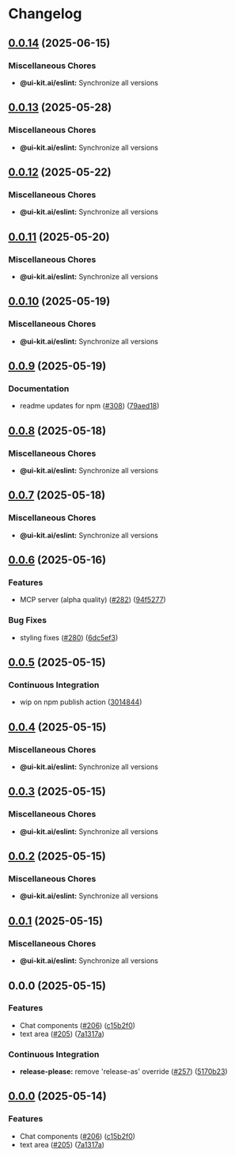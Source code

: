 # Changelog

## [0.0.14](https://github.com/alex-mcgovern/ui-kit.ai/compare/@ui-kit.ai/eslint@v0.0.13...@ui-kit.ai/eslint@v0.0.14) (2025-06-15)


### Miscellaneous Chores

* **@ui-kit.ai/eslint:** Synchronize all versions

## [0.0.13](https://github.com/alex-mcgovern/ui-kit.ai/compare/@ui-kit.ai/eslint@v0.0.12...@ui-kit.ai/eslint@v0.0.13) (2025-05-28)


### Miscellaneous Chores

* **@ui-kit.ai/eslint:** Synchronize all versions

## [0.0.12](https://github.com/alex-mcgovern/ui-kit.ai/compare/@ui-kit.ai/eslint@v0.0.11...@ui-kit.ai/eslint@v0.0.12) (2025-05-22)


### Miscellaneous Chores

* **@ui-kit.ai/eslint:** Synchronize all versions

## [0.0.11](https://github.com/alex-mcgovern/ui-kit.ai/compare/@ui-kit.ai/eslint@v0.0.10...@ui-kit.ai/eslint@v0.0.11) (2025-05-20)


### Miscellaneous Chores

* **@ui-kit.ai/eslint:** Synchronize all versions

## [0.0.10](https://github.com/alex-mcgovern/ui-kit.ai/compare/@ui-kit.ai/eslint@v0.0.9...@ui-kit.ai/eslint@v0.0.10) (2025-05-19)


### Miscellaneous Chores

* **@ui-kit.ai/eslint:** Synchronize all versions

## [0.0.9](https://github.com/alex-mcgovern/ui-kit.ai/compare/@ui-kit.ai/eslint@v0.0.8...@ui-kit.ai/eslint@v0.0.9) (2025-05-19)


### Documentation

* readme updates for npm ([#308](https://github.com/alex-mcgovern/ui-kit.ai/issues/308)) ([79aed18](https://github.com/alex-mcgovern/ui-kit.ai/commit/79aed186b2eb89e483da5f147c0db9596a349949))

## [0.0.8](https://github.com/alex-mcgovern/ui-kit.ai/compare/@ui-kit.ai/eslint@v0.0.7...@ui-kit.ai/eslint@v0.0.8) (2025-05-18)


### Miscellaneous Chores

* **@ui-kit.ai/eslint:** Synchronize all versions

## [0.0.7](https://github.com/alex-mcgovern/ui-kit.ai/compare/@ui-kit.ai/eslint@v0.0.6...@ui-kit.ai/eslint@v0.0.7) (2025-05-18)


### Miscellaneous Chores

* **@ui-kit.ai/eslint:** Synchronize all versions

## [0.0.6](https://github.com/alex-mcgovern/ui-kit.ai/compare/@ui-kit.ai/eslint@v0.0.5...@ui-kit.ai/eslint@v0.0.6) (2025-05-16)


### Features

* MCP server (alpha quality) ([#282](https://github.com/alex-mcgovern/ui-kit.ai/issues/282)) ([94f5277](https://github.com/alex-mcgovern/ui-kit.ai/commit/94f527783562e26f8a0b6c2e502ea6755c104fc6))


### Bug Fixes

* styling fixes ([#280](https://github.com/alex-mcgovern/ui-kit.ai/issues/280)) ([6dc5ef3](https://github.com/alex-mcgovern/ui-kit.ai/commit/6dc5ef3a733a9a40e559d91626e285c43ee2c13c))

## [0.0.5](https://github.com/alex-mcgovern/ui-kit.ai/compare/@ui-kit.ai/eslint@v0.0.4...@ui-kit.ai/eslint@v0.0.5) (2025-05-15)


### Continuous Integration

* wip on npm publish action ([3014844](https://github.com/alex-mcgovern/ui-kit.ai/commit/301484489287eb14713b16a28fba686e5c5040eb))

## [0.0.4](https://github.com/alex-mcgovern/ui-kit.ai/compare/@ui-kit.ai/eslint@v0.0.3...@ui-kit.ai/eslint@v0.0.4) (2025-05-15)


### Miscellaneous Chores

* **@ui-kit.ai/eslint:** Synchronize all versions

## [0.0.3](https://github.com/alex-mcgovern/ui-kit.ai/compare/@ui-kit.ai/eslint@v0.0.2...@ui-kit.ai/eslint@v0.0.3) (2025-05-15)


### Miscellaneous Chores

* **@ui-kit.ai/eslint:** Synchronize all versions

## [0.0.2](https://github.com/alex-mcgovern/ui-kit.ai/compare/@ui-kit.ai/eslint@v0.0.1...@ui-kit.ai/eslint@v0.0.2) (2025-05-15)


### Miscellaneous Chores

* **@ui-kit.ai/eslint:** Synchronize all versions

## [0.0.1](https://github.com/alex-mcgovern/ui-kit.ai/compare/@ui-kit.ai/eslint@v0.0.0...@ui-kit.ai/eslint@v0.0.1) (2025-05-15)


### Miscellaneous Chores

* **@ui-kit.ai/eslint:** Synchronize all versions

## 0.0.0 (2025-05-15)


### Features

* Chat components ([#206](https://github.com/alex-mcgovern/ui-kit.ai/issues/206)) ([c15b2f0](https://github.com/alex-mcgovern/ui-kit.ai/commit/c15b2f0df4dbd0c4123a08504704804689511259))
* text area ([#205](https://github.com/alex-mcgovern/ui-kit.ai/issues/205)) ([7a1317a](https://github.com/alex-mcgovern/ui-kit.ai/commit/7a1317a9b9a7b997e97ab59c60c16f78bedf9724))


### Continuous Integration

* **release-please:** remove 'release-as' override ([#257](https://github.com/alex-mcgovern/ui-kit.ai/issues/257)) ([5170b23](https://github.com/alex-mcgovern/ui-kit.ai/commit/5170b236357566805253a8cfa35c5d57995e49a7))

## [0.0.0](https://github.com/alex-mcgovern/ui-kit.ai/compare/@ui-kit.ai/eslint-v0.0.0-alpha.3...@ui-kit.ai/eslint@v0.0.0) (2025-05-14)


### Features

* Chat components ([#206](https://github.com/alex-mcgovern/ui-kit.ai/issues/206)) ([c15b2f0](https://github.com/alex-mcgovern/ui-kit.ai/commit/c15b2f0df4dbd0c4123a08504704804689511259))
* text area ([#205](https://github.com/alex-mcgovern/ui-kit.ai/issues/205)) ([7a1317a](https://github.com/alex-mcgovern/ui-kit.ai/commit/7a1317a9b9a7b997e97ab59c60c16f78bedf9724))
